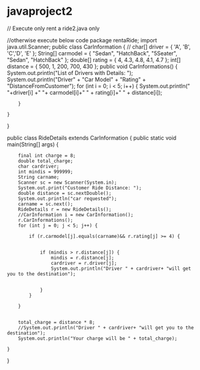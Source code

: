 # javaproject2
// Execute only rent a ride2.java only


//otherwise execute below code
package rentaRide;
import java.util.Scanner;
public class CarInformation {
	//
		char[] driver = { 'A', 'B', 'C','D', 'E' };
		String[] carmodel = { "Sedan", "HatchBack", "5Seater", "Sedan", "HatchBack" };
		double[] rating = { 4, 4.3, 4.8, 4.1, 4.7 };
		int[] distance = { 500, 1, 200, 700, 430 };
		public void CarInformations() {
		System.out.println("List of Drivers with Details: ");
		System.out.println("Driver" + "Car Model" + "Rating" + "DistanceFromCustomer");
		for (int i = 0; i < 5; i++) {
			System.out.println(" "+driver[i] +" "+ carmodel[i]+" " + rating[i]+" " + distance[i]);

		}

	}

}

public class RideDetails extends CarInformation {
	public static void main(String[] args) {

		final int charge = 8;
		double total_charge;
		char cardriver;
		int mindis = 999999;
		String carname;
		Scanner sc = new Scanner(System.in);
		System.out.print("Customer Ride Distance: ");
		double distance = sc.nextDouble();
		System.out.println("car requested");
		carname = sc.next();
		RideDetails r = new RideDetails();
		//CarInformation i = new CarInformation();
		r.CarInformations();
		for (int j = 0; j < 5; j++) {
			
			if (r.carmodel[j].equals(carname)&& r.rating[j] >= 4) {
				

				if (mindis > r.distance[j]) {
					mindis = r.distance[j];
					cardriver = r.driver[j];
				    System.out.println("Driver " + cardriver+ "will get you to the destination");


				}
			}

		}
  
		
		total_charge = distance * 8;
	    //System.out.println("Driver " + cardriver+ "will get you to the destination");
		System.out.println("Your charge will be " + total_charge);

	}

}
